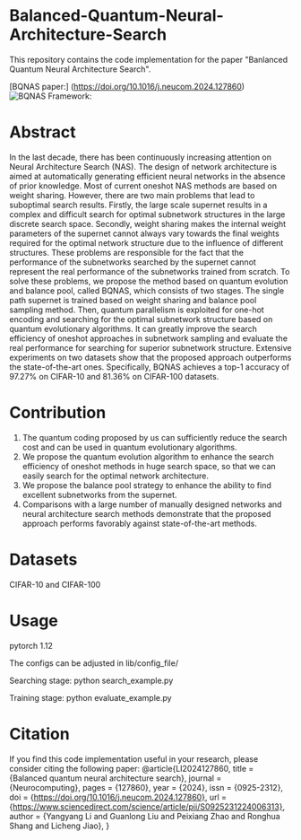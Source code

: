 # Balanced-Quantum-Neural-Architecture-Search
This repository contains the code implementation for the paper "Banlanced Quantum Neural Architecture Search".

[BQNAS paper:] (https://doi.org/10.1016/j.neucom.2024.127860)
![BQNAS Framework:](https://github.com/XDU-AI-LYYLab/BanlancedQNAS/assets/40205661/aa180358-4d90-4e92-ba19-adfb465bbeb8)


# Abstract
In the last decade, there has been continuously increasing attention on Neural Architecture Search (NAS). The design of network architecture is aimed at automatically generating efficient neural networks in the absence of prior knowledge. Most of current oneshot NAS methods are based on weight sharing. However, there are two main problems that lead to suboptimal search results. Firstly, the large scale supernet results in a complex and difficult search for optimal subnetwork structures in the large discrete search space. Secondly, weight sharing makes the internal weight parameters of the supernet cannot always vary towards the final weights required for the optimal network structure due to the influence of different structures. These problems are responsible for the fact that the performance of the subnetworks searched by the supernet cannot represent the real performance of the subnetworks trained from scratch. To solve these problems, we propose the method based on quantum evolution and balance pool, called BQNAS, which consists of two stages. The single path supernet is trained based on weight sharing and balance pool sampling method. Then, quantum parallelism is exploited for one-hot encoding and searching for the optimal subnetwork structure based on quantum evolutionary algorithms. It can greatly improve the search efficiency of oneshot approaches in subnetwork sampling and evaluate the real performance for searching for superior subnetwork structure. Extensive experiments on two datasets show that the proposed approach outperforms the state-of-the-art ones. Specifically, BQNAS achieves a top-1 accuracy of 97.27% on CIFAR-10 and 81.36% on CIFAR-100 datasets.

# Contribution
1) The quantum coding proposed by us can sufficiently reduce the search cost and can be used in quantum evolutionary algorithms.
2) We propose the quantum evolution algorithm to enhance the search efficiency of oneshot methods in huge search space, so that we can easily search for the optimal network architecture.
3) We propose the balance pool strategy to enhance the ability to find excellent subnetworks from the supernet.
4) Comparisons with a large number of manually designed networks and neural architecture search methods demonstrate that the proposed approach performs favorably against state-of-the-art methods.

# Datasets
CIFAR-10 and CIFAR-100

# Usage
pytorch 1.12

The configs can be adjusted in lib/config_file/

  Searching stage:
  python search_example.py 

  Training stage:
  python evaluate_example.py



# Citation
If you find this code implementation useful in your research, please consider citing the following paper:
@article{LI2024127860,
title = {Balanced quantum neural architecture search},
journal = {Neurocomputing},
pages = {127860},
year = {2024},
issn = {0925-2312},
doi = {https://doi.org/10.1016/j.neucom.2024.127860},
url = {https://www.sciencedirect.com/science/article/pii/S0925231224006313},
author = {Yangyang Li and Guanlong Liu and Peixiang Zhao and Ronghua Shang and Licheng Jiao},
}
